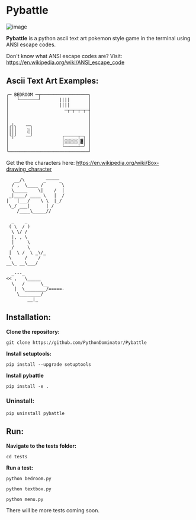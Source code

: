 # Pybattle

![image](https://user-images.githubusercontent.com/102424561/209717522-fecafed7-ddd2-4f9c-988b-a1c7ac2262c8.png)

**Pybattle** is a python ascii text art pokemon style game in the terminal using ANSI escape codes.

Don't know what ANSI escape codes are? Visit: https://en.wikipedia.org/wiki/ANSI_escape_code

## Ascii Text Art Examples:
```
╭─ BEDROOM ─┬──────────────────╮
│   ╰───────╯       ||||       │
│                   ||||       │
│                     ─┬─┬─┬─┬─┤
│                              │
│                              │
│╭│╮   ╶─╮                     │
││││    ░│                     │
│╰│╯   ╶─╯           ╭─────┬─╮ │
│                    │░░░░░│▓│ │
│                    ╰─────┴─╯ │
╰──────────────────────────────╯
```
Get the the characters here: https://en.wikipedia.org/wiki/Box-drawing_character
```
   __/\       _─────_  
  / ,  \____ /       \ 
  \_____    \|    /  | 
 _|____/ ____ \   |  / 
|   |___/    \ \  |_/  
 \_/ ___|      | /     
    /____\_____//    
```
```
  _    _        
 ( \  / )       
  \ \/ /        
  |, , \        
  |     \       
  /     \       
 |  \ /  \ _\/_ 
 \     /    /   
__\_ __\___/    
```
```
  _---_               
<< ,   \_____         
  \   /      \__       
   |  \________/=====- 
    \________/         
        __|_     
```
## Installation:

**Clone the repository:**

```git clone https://github.com/PythonDominator/Pybattle```

**Install setuptools:**

```pip install --upgrade setuptools```

**Install pybattle**

```pip install -e .```


### Uninstall:

```pip uninstall pybattle```

## Run:

**Navigate to the tests folder:**

```cd tests```

**Run a test:**

```python bedroom.py```

```python textbox.py```

```python menu.py```

There will be more tests coming soon.
